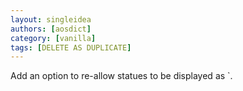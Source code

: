 ```yaml
---
layout: singleidea
authors: [aosdict]
category: [vanilla]
tags: [DELETE AS DUPLICATE]
---
```

Add an option to re-allow statues to be displayed as <span class="nhsym clr-white">`</span>.
